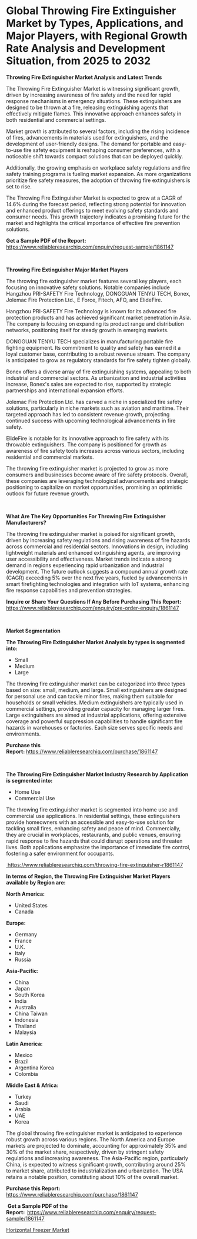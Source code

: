 <p><h1>Global Throwing Fire Extinguisher Market by Types, Applications, and Major Players, with Regional Growth Rate Analysis and Development Situation, from 2025 to 2032</h1></p><p><strong>Throwing Fire Extinguisher Market Analysis and Latest Trends</strong></p>
<p><p>The Throwing Fire Extinguisher Market is witnessing significant growth, driven by increasing awareness of fire safety and the need for rapid response mechanisms in emergency situations. These extinguishers are designed to be thrown at a fire, releasing extinguishing agents that effectively mitigate flames. This innovative approach enhances safety in both residential and commercial settings.</p><p>Market growth is attributed to several factors, including the rising incidence of fires, advancements in materials used for extinguishers, and the development of user-friendly designs. The demand for portable and easy-to-use fire safety equipment is reshaping consumer preferences, with a noticeable shift towards compact solutions that can be deployed quickly.</p><p>Additionally, the growing emphasis on workplace safety regulations and fire safety training programs is fueling market expansion. As more organizations prioritize fire safety measures, the adoption of throwing fire extinguishers is set to rise.</p><p>The Throwing Fire Extinguisher Market is expected to grow at a CAGR of 14.6% during the forecast period, reflecting strong potential for innovation and enhanced product offerings to meet evolving safety standards and consumer needs. This growth trajectory indicates a promising future for the market and highlights the critical importance of effective fire prevention solutions.</p></p>
<p><strong>Get a Sample PDF of the Report:&nbsp;</strong> <a href="https://www.reliableresearchiq.com/enquiry/request-sample/1861147?utm_campaign=2244&utm_medium=2&utm_source=Github&utm_content=ia&utm_term=22022025&utm_id=throwing-fire-extinguisher">https://www.reliableresearchiq.com/enquiry/request-sample/1861147</a></p>
<p>&nbsp;</p>
<p><strong>Throwing Fire Extinguisher Major Market Players</strong></p>
<p><p>The throwing fire extinguisher market features several key players, each focusing on innovative safety solutions. Notable companies include Hangzhou PRI-SAFETY Fire Technology, DONGGUAN TENYU TECH, Bonex, Jolemac Fire Protection Ltd., E Force, Fitech, AFO, and ElideFire.</p><p>Hangzhou PRI-SAFETY Fire Technology is known for its advanced fire protection products and has achieved significant market penetration in Asia. The company is focusing on expanding its product range and distribution networks, positioning itself for steady growth in emerging markets.</p><p>DONGGUAN TENYU TECH specializes in manufacturing portable fire fighting equipment. Its commitment to quality and safety has earned it a loyal customer base, contributing to a robust revenue stream. The company is anticipated to grow as regulatory standards for fire safety tighten globally.</p><p>Bonex offers a diverse array of fire extinguishing systems, appealing to both industrial and commercial sectors. As urbanization and industrial activities increase, Bonex's sales are expected to rise, supported by strategic partnerships and international expansion efforts.</p><p>Jolemac Fire Protection Ltd. has carved a niche in specialized fire safety solutions, particularly in niche markets such as aviation and maritime. Their targeted approach has led to consistent revenue growth, projecting continued success with upcoming technological advancements in fire safety.</p><p>ElideFire is notable for its innovative approach to fire safety with its throwable extinguishers. The company is positioned for growth as awareness of fire safety tools increases across various sectors, including residential and commercial markets.</p><p>The throwing fire extinguisher market is projected to grow as more consumers and businesses become aware of fire safety protocols. Overall, these companies are leveraging technological advancements and strategic positioning to capitalize on market opportunities, promising an optimistic outlook for future revenue growth.</p></p>
<p>&nbsp;</p>
<p><strong>What Are The Key Opportunities For Throwing Fire Extinguisher Manufacturers?</strong></p>
<p><p>The throwing fire extinguisher market is poised for significant growth, driven by increasing safety regulations and rising awareness of fire hazards across commercial and residential sectors. Innovations in design, including lightweight materials and enhanced extinguishing agents, are improving user accessibility and effectiveness. Market trends indicate a strong demand in regions experiencing rapid urbanization and industrial development. The future outlook suggests a compound annual growth rate (CAGR) exceeding 5% over the next five years, fueled by advancements in smart firefighting technologies and integration with IoT systems, enhancing fire response capabilities and prevention strategies.</p></p>
<p><strong>Inquire or Share Your Questions If Any Before Purchasing This Report:</strong> <a href="https://www.reliableresearchiq.com/enquiry/pre-order-enquiry/1861147?utm_campaign=2244&utm_medium=2&utm_source=Github&utm_content=ia&utm_term=22022025&utm_id=throwing-fire-extinguisher">https://www.reliableresearchiq.com/enquiry/pre-order-enquiry/1861147</a></p>
<p>&nbsp;</p>
<p><strong>Market Segmentation</strong></p>
<p><strong>The Throwing Fire Extinguisher Market Analysis by types is segmented into:</strong></p>
<p><ul><li>Small</li><li>Medium</li><li>Large</li></ul></p>
<p><p>The throwing fire extinguisher market can be categorized into three types based on size: small, medium, and large. Small extinguishers are designed for personal use and can tackle minor fires, making them suitable for households or small vehicles. Medium extinguishers are typically used in commercial settings, providing greater capacity for managing larger fires. Large extinguishers are aimed at industrial applications, offering extensive coverage and powerful suppression capabilities to handle significant fire hazards in warehouses or factories. Each size serves specific needs and environments.</p></p>
<p><strong>Purchase this Report:&nbsp;</strong><a href="https://www.reliableresearchiq.com/purchase/1861147?utm_campaign=2244&utm_medium=2&utm_source=Github&utm_content=ia&utm_term=22022025&utm_id=throwing-fire-extinguisher">https://www.reliableresearchiq.com/purchase/1861147</a></p>
<p>&nbsp;</p>
<p><strong>The Throwing Fire Extinguisher Market Industry Research by Application is segmented into:</strong></p>
<p><ul><li>Home Use</li><li>Commercial Use</li></ul></p>
<p><p>The throwing fire extinguisher market is segmented into home use and commercial use applications. In residential settings, these extinguishers provide homeowners with an accessible and easy-to-use solution for tackling small fires, enhancing safety and peace of mind. Commercially, they are crucial in workplaces, restaurants, and public venues, ensuring rapid response to fire hazards that could disrupt operations and threaten lives. Both applications emphasize the importance of immediate fire control, fostering a safer environment for occupants.</p></p>
<p><a href="https://www.reliableresearchiq.com/throwing-fire-extinguisher-r1861147?utm_campaign=2244&utm_medium=2&utm_source=Github&utm_content=ia&utm_term=22022025&utm_id=throwing-fire-extinguisher">&nbsp;https://www.reliableresearchiq.com/throwing-fire-extinguisher-r1861147</a></p>
<p><strong>In terms of Region, the Throwing Fire Extinguisher Market Players available by Region are:</strong></p>
<p>
    <p> <strong> North America: </strong>
        <ul>
            <li>United States</li>
            <li>Canada</li>
        </ul>
        </p> 
    <p> <strong> Europe: </strong>
        <ul>
            <li>Germany</li>
            <li>France</li>
            <li>U.K.</li>
            <li>Italy</li>
            <li>Russia</li>
        </ul>
        </p> 
    <p> <strong> Asia-Pacific: </strong>
        <ul>
            <li>China</li>
            <li>Japan</li>
            <li>South Korea</li>
            <li>India</li>
            <li>Australia</li>
            <li>China Taiwan</li>
            <li>Indonesia</li>
            <li>Thailand</li>
            <li>Malaysia</li>
        </ul>
        </p> 
    <p> <strong> Latin America: </strong>
        <ul>
            <li>Mexico</li>
            <li>Brazil</li>
            <li>Argentina Korea</li>
            <li>Colombia</li>
        </ul>
        </p> 
    <p> <strong> Middle East & Africa: </strong>
        <ul>
            <li>Turkey</li>
            <li>Saudi</li>
            <li>Arabia</li>
            <li>UAE</li>
            <li>Korea</li>
        </ul>
    </p>
    </p>
<p><p>The global throwing fire extinguisher market is anticipated to experience robust growth across various regions. The North America and Europe markets are projected to dominate, accounting for approximately 35% and 30% of the market share, respectively, driven by stringent safety regulations and increasing awareness. The Asia-Pacific region, particularly China, is expected to witness significant growth, contributing around 25% to market share, attributed to industrialization and urbanization. The USA retains a notable position, constituting about 10% of the overall market.</p></p>
<p><strong>Purchase this Report: </strong><a href="https://www.reliableresearchiq.com/purchase/1861147?utm_campaign=2244&utm_medium=2&utm_source=Github&utm_content=ia&utm_term=22022025&utm_id=throwing-fire-extinguisher">https://www.reliableresearchiq.com/purchase/1861147</a></p>
<p>&nbsp;<strong>Get a Sample PDF of the Report:&nbsp;&nbsp;</strong><a href="https://www.reliableresearchiq.com/enquiry/request-sample/1861147?utm_campaign=2244&utm_medium=2&utm_source=Github&utm_content=ia&utm_term=22022025&utm_id=throwing-fire-extinguisher">https://www.reliableresearchiq.com/enquiry/request-sample/1861147</a></p>
<p><strong></strong></p>
<p><p><a href="https://github.com/klindsey95/Market-Research-Report-List-1/blob/main/horizontal-freezer-market.md?utm_campaign=2244&utm_medium=2&utm_source=Github&utm_content=ia&utm_term=22022025&utm_id=throwing-fire-extinguisher">Horizontal Freezer Market</a></p></p>